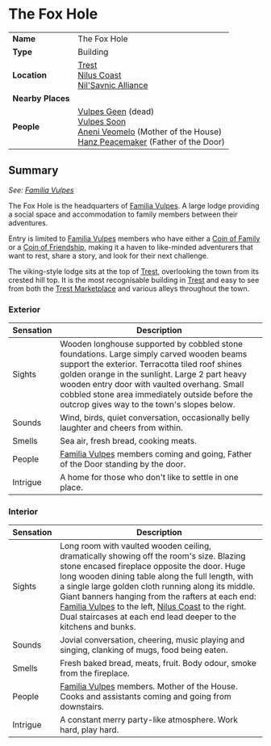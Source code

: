 # The Fox Hole

|||
| --- | --- |
| **Name** | The Fox Hole | place.4
| **Type** | Building |
| **Location** | [Trest](../towns/trest.md)<br>[Nilus Coast](../../civilisations/nilsavnic-alliance/states/nilus-coast.md)<br>[Nil'Savnic Alliance](../../civilisations/nilsavnic-alliance/nilsavnic-alliance.md) |
| **Nearby Places** | |
| **People** | [Vulpes Geen](../../characters/vulpes-geen.md) (dead)<br>[Vulpes Soon](../../characters/vulpes-soon.md)<br>[Aneni Veomelo](../../characters/aneni-veomelo.md) (Mother of the House)<br>[Hanz Peacemaker](../../characters/hanz-peacemaker.md) (Father of the Door) |

## Summary

*See: [Familia Vulpes](../../organisations/familia-vulpes.md)*

The Fox Hole is the headquarters of [Familia Vulpes](../../organisations/familia-vulpes.md). A large lodge providing a social space and accommodation to family members between their adventures.

Entry is limited to [Familia Vulpes](../../organisations/familia-vulpes.md) members who have either a [Coin of Family](../../items/coin-of-family.md) or a [Coin of Friendship](../../items/coin-of-friendship.md), making it a haven to like-minded adventurers that want to rest, share a story, and look for their next challenge.

The viking-style lodge sits at the top of [Trest](../towns/trest.md), overlooking the town from its crested hill top. It is the most recognisable building in [Trest](../towns/trest.md) and easy to see from both the [Trest Marketplace](../structures/trest-marketplace.md) and various alleys throughout the town.

### Exterior

| Sensation | Description |
| ---- | --- |
| Sights | Wooden longhouse supported by cobbled stone foundations. Large simply carved wooden beams support the exterior. Terracotta tiled roof shines golden orange in the sunlight. Large 2 part heavy wooden entry door with vaulted overhang. Small cobbled stone area immediately outside before the outcrop gives way to the town's slopes below. |
| Sounds | Wind, birds, quiet conversation, occasionally belly laughter and cheers from within. |
| Smells | Sea air, fresh bread, cooking meats. |
| People | [Familia Vulpes](../../organisations/familia-vulpes.md) members coming and going, Father of the Door standing by the door. |
| Intrigue | A home for those who don't like to settle in one place. |

### Interior

| Sensation | Description |
| ---- | --- |
| Sights | Long room with vaulted wooden ceiling, dramatically showing off the room's size. Blazing stone encased fireplace opposite the door. Huge long wooden dining table along the full length, with a single large golden cloth running along its middle. Giant banners hanging from the rafters at each end: [Familia Vulpes](../../organisations/familia-vulpes.md) to the left, [Nilus Coast](../../civilisations/nilsavnic-alliance/states/nilus-coast.md) to the right. Dual staircases at each end lead deeper to the kitchens and bunks. |
| Sounds | Jovial conversation, cheering, music playing and singing, clanking of mugs, food being eaten. |
| Smells | Fresh baked bread, meats, fruit. Body odour, smoke from the fireplace. |
| People | [Familia Vulpes](../../organisations/familia-vulpes.md) members. Mother of the House. Cooks and assistants coming and going from downstairs. |
| Intrigue | A constant merry party-like atmosphere. Work hard, play hard. |
